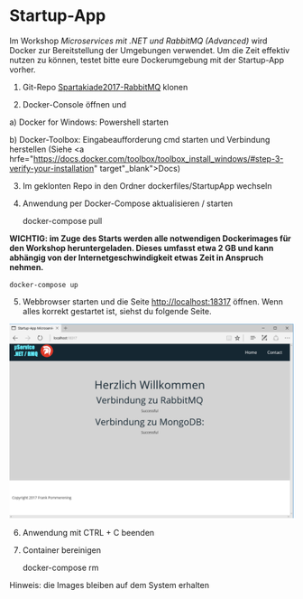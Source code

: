 # Startup-App

Im Workshop <i>Microservices mit .NET und RabbitMQ (Advanced)</i> wird Docker zur Bereitstellung der Umgebungen verwendet.
Um die Zeit effektiv nutzen zu können, testet bitte eure Dockerumgebung mit der Startup-App vorher.

1) Git-Repo <a href="https://github.com/fpommerening/Spartakiade2017-RabbitMQ.git">Spartakiade2017-RabbitMQ</a> klonen 

2) Docker-Console öffnen und

  a) Docker for Windows: Powershell starten

  b) Docker-Toolbox: Eingabeaufforderung cmd starten und Verbindung herstellen (Siehe <a hrfe="https://docs.docker.com/toolbox/toolbox_install_windows/#step-3-verify-your-installation" target"_blank">Docs</a>)

3) Im geklonten Repo in den Ordner dockerfiles/StartupApp wechseln

4) Anwendung per Docker-Compose aktualisieren / starten 

	docker-compose pull

<b> WICHTIG: im Zuge des Starts werden alle notwendigen Dockerimages für den Workshop heruntergeladen. Dieses umfasst etwa 2 GB und kann abhängig von der Internetgeschwindigkeit etwas Zeit in Anspruch nehmen.</b>
	
	docker-compose up

5) Webbrowser starten und die Seite <a href ="http://localhost:18317">http://localhost:18317</a> öffnen. 
Wenn alles korrekt gestartet ist, siehst du folgende Seite.
<img src="images/startupApp.PNG" alt="Screenshot Startup-App"/>

6) Anwendung mit CTRL + C beenden

7) Container bereinigen 

	docker-compose rm
	
Hinweis: die Images bleiben auf dem System erhalten
